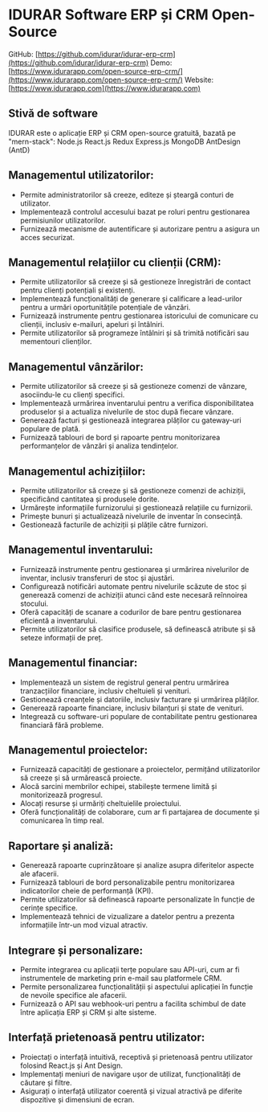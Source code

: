 # IDURAR Software ERP și CRM Open-Source

GitHub: [https://github.com/idurar/idurar-erp-crm](https://github.com/idurar/idurar-erp-crm)
Demo: [https://www.idurarapp.com/open-source-erp-crm/](https://www.idurarapp.com/open-source-erp-crm/)
Website: [https://www.idurarapp.com](https://www.idurarapp.com)

## Stivă de software

IDURAR este o aplicație ERP și CRM open-source gratuită, bazată pe "mern-stack": Node.js React.js Redux Express.js MongoDB AntDesign (AntD)

## Managementul utilizatorilor:

- Permite administratorilor să creeze, editeze și șteargă conturi de utilizator.
- Implementează controlul accesului bazat pe roluri pentru gestionarea permisiunilor utilizatorilor.
- Furnizează mecanisme de autentificare și autorizare pentru a asigura un acces securizat.

## Managementul relațiilor cu clienții (CRM):

- Permite utilizatorilor să creeze și să gestioneze înregistrări de contact pentru clienți potențiali și existenți.
- Implementează funcționalități de generare și calificare a lead-urilor pentru a urmări oportunitățile potențiale de vânzări.
- Furnizează instrumente pentru gestionarea istoricului de comunicare cu clienții, inclusiv e-mailuri, apeluri și întâlniri.
- Permite utilizatorilor să programeze întâlniri și să trimită notificări sau mementouri clienților.

## Managementul vânzărilor:

- Permite utilizatorilor să creeze și să gestioneze comenzi de vânzare, asociindu-le cu clienți specifici.
- Implementează urmărirea inventarului pentru a verifica disponibilitatea produselor și a actualiza nivelurile de stoc după fiecare vânzare.
- Generează facturi și gestionează integrarea plăților cu gateway-uri populare de plată.
- Furnizează tablouri de bord și rapoarte pentru monitorizarea performanțelor de vânzări și analiza tendințelor.

## Managementul achizițiilor:

- Permite utilizatorilor să creeze și să gestioneze comenzi de achiziții, specificând cantitatea și produsele dorite.
- Urmărește informațiile furnizorului și gestionează relațiile cu furnizorii.
- Primește bunuri și actualizează nivelurile de inventar în consecință.
- Gestionează facturile de achiziții și plățile către furnizori.

## Managementul inventarului:

- Furnizează instrumente pentru gestionarea și urmărirea nivelurilor de inventar, inclusiv transferuri de stoc și ajustări.
- Configurează notificări automate pentru nivelurile scăzute de stoc și generează comenzi de achiziții atunci când este necesară reînnoirea stocului.
- Oferă capacități de scanare a codurilor de bare pentru gestionarea eficientă a inventarului.
- Permite utilizatorilor să clasifice produsele, să definească atribute și să seteze informații de preț.

## Managementul financiar:

- Implementează un sistem de registrul general pentru urmărirea tranzacțiilor financiare, inclusiv cheltuieli și venituri.
- Gestionează creanțele și datoriile, inclusiv facturare și urmărirea plăților.
- Generează rapoarte financiare, inclusiv bilanțuri și state de venituri.
- Integrează cu software-uri populare de contabilitate pentru gestionarea financiară fără probleme.

## Managementul proiectelor:

- Furnizează capacități de gestionare a proiectelor, permițând utilizatorilor să creeze și să urmărească proiecte.
- Alocă sarcini membrilor echipei, stabilește termene limită și monitorizează progresul.
- Alocați resurse și urmăriți cheltuielile proiectului.
- Oferă funcționalități de colaborare, cum ar fi partajarea de documente și comunicarea în timp real.

## Raportare și analiză:

- Generează rapoarte cuprinzătoare și analize asupra diferitelor aspecte ale afacerii.
- Furnizează tablouri de bord personalizabile pentru monitorizarea indicatorilor cheie de performanță (KPI).
- Permite utilizatorilor să definească rapoarte personalizate în funcție de cerințe specifice.
- Implementează tehnici de vizualizare a datelor pentru a prezenta informațiile într-un mod vizual atractiv.

## Integrare și personalizare:

- Permite integrarea cu aplicații terțe populare sau API-uri, cum ar fi instrumentele de marketing prin e-mail sau platformele CRM.
- Permite personalizarea funcționalității și aspectului aplicației în funcție de nevoile specifice ale afacerii.
- Furnizează o API sau webhook-uri pentru a facilita schimbul de date între aplicația ERP și CRM și alte sisteme.

## Interfață prietenoasă pentru utilizator:

- Proiectați o interfață intuitivă, receptivă și prietenoasă pentru utilizator folosind React.js și Ant Design.
- Implementați meniuri de navigare ușor de utilizat, funcționalități de căutare și filtre.
- Asigurați o interfață utilizator coerentă și vizual atractivă pe diferite dispozitive și dimensiuni de ecran.